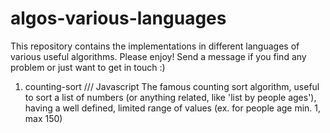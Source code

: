 # algos-various-languages
This repository contains the implementations in different languages of various useful algorithms. Please enjoy!
Send a message if you find any problem or just want to get in touch :)

1. counting-sort /// Javascript
  The famous counting sort algorithm, useful to sort a list of numbers (or anything related, like 'list by people ages'), having a well defined, limited range of values (ex. for people age min. 1, max 150)
